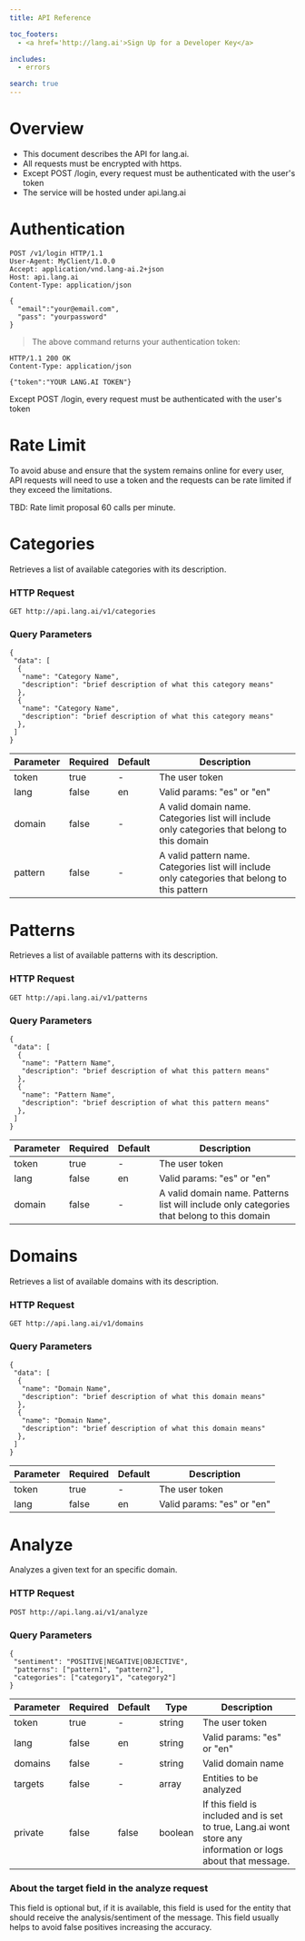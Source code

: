 ```yaml
---
title: API Reference

toc_footers:
  - <a href='http://lang.ai'>Sign Up for a Developer Key</a>

includes:
  - errors

search: true
---
```


# Overview

* This document describes the API for lang.ai.
* All requests must be encrypted with https.
* Except POST /login, every request must be authenticated with the user's token
* The service will be hosted under api.lang.ai

# Authentication

```http
POST /v1/login HTTP/1.1
User-Agent: MyClient/1.0.0
Accept: application/vnd.lang-ai.2+json
Host: api.lang.ai
Content-Type: application/json

{
  "email":"your@email.com",
  "pass": "yourpassword"
}
```

> The above command returns your authentication token:

```http
HTTP/1.1 200 OK
Content-Type: application/json

{"token":"YOUR LANG.AI TOKEN"}
```

Except POST /login, every request must be authenticated with the user's token

# Rate Limit
To avoid abuse and ensure that the system remains online for every user, API requests will need to use a token and the requests can be rate limited if they exceed the limitations.

TBD: Rate limit proposal 60 calls per minute.

# Categories

Retrieves a list of available categories with its description.

### HTTP Request

`GET http://api.lang.ai/v1/categories`

### Query Parameters

```
{
 "data": [
  {
   "name": "Category Name",
   "description": "brief description of what this category means"
  },
  {
   "name": "Category Name",
   "description": "brief description of what this category means"
  },
 ]
}
```

Parameter | Required | Default | Description
--------- | -------  | ------- | -----------
token     | true     | -       |   The user token
lang      | false    | en      | Valid params: "es" or "en"
domain    | false    | -    | A valid domain name. Categories list will include only categories that belong to this domain
pattern    | false    | -   | A valid pattern name. Categories list will include only categories that belong to this pattern

# Patterns

Retrieves a list of available patterns with its description.

### HTTP Request

`GET http://api.lang.ai/v1/patterns`

### Query Parameters

```
{
 "data": [
  {
   "name": "Pattern Name",
   "description": "brief description of what this pattern means"
  },
  {
   "name": "Pattern Name",
   "description": "brief description of what this pattern means"
  },
 ]
}
```

Parameter | Required | Default | Description
--------- | -------  | ------- | -----------
token     | true     | -       | The user token
lang      | false    | en      | Valid params: "es" or "en"
domain    | false    | -       | A valid domain name. Patterns list will include only categories that belong to this domain

# Domains

Retrieves a list of available domains with its description.

### HTTP Request

`GET http://api.lang.ai/v1/domains`

### Query Parameters

```
{
 "data": [
  {
   "name": "Domain Name",
   "description": "brief description of what this domain means"
  },
  {
   "name": "Domain Name",
   "description": "brief description of what this domain means"
  },
 ]
}
```

Parameter | Required | Default | Description
--------- | -------  | ------- | -----------
token     | true     | -       | The user token
lang      | false    | en      | Valid params: "es" or "en"

# Analyze

Analyzes a given text for an specific domain.

### HTTP Request

`POST http://api.lang.ai/v1/analyze`

### Query Parameters

```
{
 "sentiment": "POSITIVE|NEGATIVE|OBJECTIVE",
 "patterns": ["pattern1", "pattern2"],
 "categories": ["category1", "category2"]
}
```

Parameter | Required | Default | Type | Description
--------- | -------  | ------- | ---- | -----------
token     | true     | -       | string | The user token
lang      | false    | en      | string | Valid params: "es" or "en"
domains   | false    | -       | string | Valid domain name
targets   | false    | -       | array | Entities to be analyzed
private   | false    | false   | boolean | If this field is included and is set to true, Lang.ai wont store any information or logs about that message.

### About the target field in the analyze request

This field is optional but, if it is available, this field is used for the entity that should receive the analysis/sentiment of the message. This field usually helps to avoid false positives increasing the accuracy.
